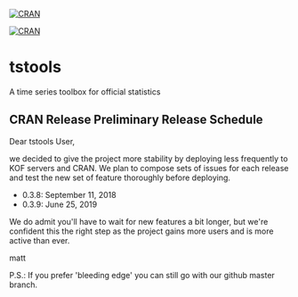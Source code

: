 [![CRAN](https://img.shields.io/cran/v/tstools.svg?style=flat-square)]()	

[![CRAN](https://img.shields.io/cran/l/tstools.svg?style=flat-square)]()

<!-- [![CRAN](http://cranlogs.r-pkg.org/badges/grand-total/tstools)]() -->


# tstools
A time series toolbox for official statistics


## CRAN Release Preliminary Release Schedule

Dear tstools User, 

we decided to give the project more stability by deploying less frequently to KOF servers and CRAN. 
We plan to compose sets of issues for each release and test the new set of feature thoroughly before deploying.

- 0.3.8: September 11, 2018
- 0.3.9: June 25, 2019

We do admit you'll have to wait for new features a bit longer, but we're confident this the right step as the project gains more users and is more active than ever.

matt

P.S.: If you prefer 'bleeding edge' you can still go with our github master branch. 
